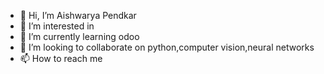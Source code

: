 - 👋 Hi, I’m Aishwarya Pendkar
- 👀 I’m interested in 
- 🌱 I’m currently learning odoo
- 💞️ I’m looking to collaborate on python,computer vision,neural networks
- 📫 How to reach me 

<!---
rahiaish/rahiaish is a ✨ special ✨ repository because its `README.md` (this file) appears on your GitHub profile.
You can click the Preview link to take a look at your changes.
--->
